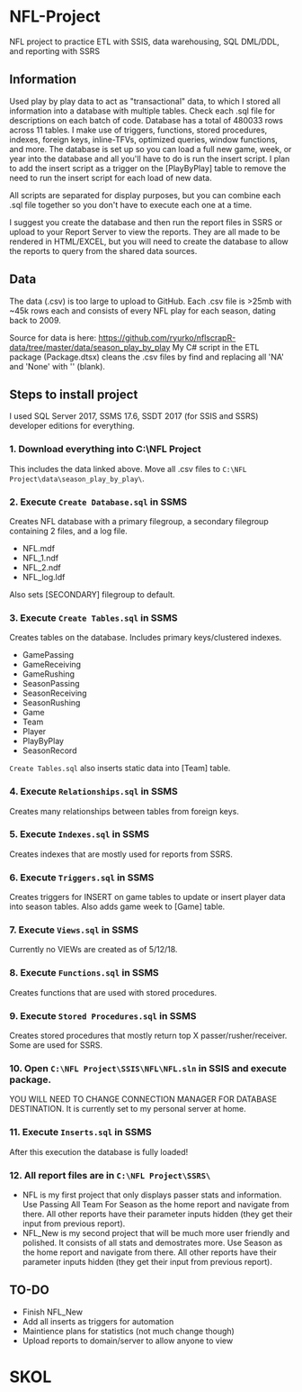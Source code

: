 # NFL-Project
NFL project to practice ETL with SSIS, data warehousing, SQL DML/DDL, and reporting with SSRS

## Information
Used play by play data to act as "transactional" data, to which I stored all information into a database with multiple tables.
Check each .sql file for descriptions on each batch of code. Database has a total of 480033 rows across 11 tables. I make use of triggers, functions, stored procedures, indexes, foreign keys, inline-TFVs, optimized queries, window functions, and more. The database is set up so you can load a full new game, week, or year into the database and all you'll have to do is run the insert script. I plan to add the insert script as a trigger on the [PlayByPlay] table to remove the need to run the insert script for each load of new data.

All scripts are separated for display purposes, but you can combine each .sql file together so you don't have to execute each one at a time.

I suggest you create the database and then run the report files in SSRS or upload to your Report Server to view the reports. They are all made to be rendered in HTML/EXCEL, but you will need to create the database to allow the reports to query from the shared data sources.
## Data
The data (.csv) is too large to upload to GitHub. Each .csv file is >25mb with ~45k rows each and consists of every NFL play for each season, dating back to 2009.

Source for data is here: https://github.com/ryurko/nflscrapR-data/tree/master/data/season_play_by_play
My C# script in the ETL package (Package.dtsx) cleans the .csv files by find and replacing all 'NA' and 'None' with '' (blank).

## Steps to install project
I used SQL Server 2017, SSMS 17.6, SSDT 2017 (for SSIS and SSRS) developer editions for everything.
### 1. Download everything into C:\NFL Project
This includes the data linked above. Move all .csv files to `C:\NFL Project\data\season_play_by_play\`.
### 2. Execute `Create Database.sql` in SSMS
Creates NFL database with a primary filegroup, a secondary filegroup containing 2 files, and a log file.
- NFL.mdf
- NFL_1.ndf
- NFL_2.ndf
- NFL_log.ldf

Also sets [SECONDARY] filegroup to default.
### 3. Execute `Create Tables.sql` in SSMS
Creates tables on the database. Includes primary keys/clustered indexes.
- GamePassing
- GameReceiving
- GameRushing
- SeasonPassing
- SeasonReceiving
- SeasonRushing
- Game
- Team
- Player
- PlayByPlay
- SeasonRecord

`Create Tables.sql` also inserts static data into [Team] table.
### 4. Execute `Relationships.sql` in SSMS
Creates many relationships between tables from foreign keys.
### 5. Execute `Indexes.sql` in SSMS
Creates indexes that are mostly used for reports from SSRS.
### 6. Execute `Triggers.sql` in SSMS
Creates triggers for INSERT on game tables to update or insert player data into season tables.
Also adds game week to [Game] table.
### 7. Execute `Views.sql` in SSMS
Currently no VIEWs are created as of 5/12/18.
### 8. Execute `Functions.sql` in SSMS
Creates functions that are used with stored procedures. 
### 9. Execute `Stored Procedures.sql` in SSMS
Creates stored procedures that mostly return top X passer/rusher/receiver. Some are used for SSRS.
### 10. Open `C:\NFL Project\SSIS\NFL\NFL.sln` in SSIS and execute package.
YOU WILL NEED TO CHANGE CONNECTION MANAGER FOR DATABASE DESTINATION. It is currently set to my personal server at home.
### 11. Execute `Inserts.sql` in SSMS
After this execution the database is fully loaded!
### 12. All report files are in `C:\NFL Project\SSRS\`
- NFL is my first project that only displays passer stats and information. Use Passing All Team For Season as the home report and navigate from there. All other reports have their parameter inputs hidden (they get their input from previous report).
- NFL_New is my second project that will be much more user friendly and polished. It consists of all stats and demostrates more. Use Season as the home report and navigate from there. All other reports have their parameter inputs hidden (they get their input from previous report).
## TO-DO
- Finish NFL_New
- Add all inserts as triggers for automation
- Maintience plans for statistics (not much change though)
- Upload reports to domain/server to allow anyone to view

# SKOL
